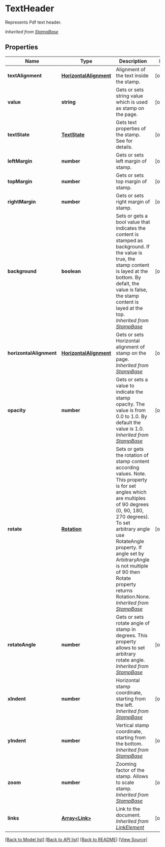 ﻿# TextHeader
Represents Pdf text header.

*Inherited from [StampBase](StampBase.md)*
## Properties
Name | Type | Description | Notes
------------ | ------------- | ------------- | -------------
**textAlignment** | [**HorizontalAlignment**](HorizontalAlignment.md) | Alignment of the text inside the stamp. | [optional]
**value** | **string** | Gets or sets string value which is used as stamp on the page. | [optional]
**textState** | [**TextState**](TextState.md) | Gets text properties of the stamp. See for details. | [optional]
**leftMargin** | **number** | Gets or sets left margin of stamp. | [optional]
**topMargin** | **number** | Gets or sets top margin of stamp. | [optional]
**rightMargin** | **number** | Gets or sets right margin of stamp. | [optional]
**background** | **boolean** | Sets or gets a bool value that indicates the content is stamped as background. If the value is true, the stamp content is layed at the bottom. By defalt, the value is false, the stamp content is layed at the top.<br />*Inherited from [StampBase](StampBase.md)* | [optional]
**horizontalAlignment** | [**HorizontalAlignment**](HorizontalAlignment.md) | Gets or sets Horizontal alignment of stamp on the page. <br />*Inherited from [StampBase](StampBase.md)* | [optional]
**opacity** | **number** | Gets or sets a value to indicate the stamp opacity. The value is from 0.0 to 1.0. By default the value is 1.0.<br />*Inherited from [StampBase](StampBase.md)* | [optional]
**rotate** | [**Rotation**](Rotation.md) | Sets or gets the rotation of stamp content according values. Note. This property is for set angles which are multiples of 90 degrees (0, 90, 180, 270 degrees). To set arbitrary angle use RotateAngle property. If angle set by ArbitraryAngle is not multiple of 90 then Rotate property returns Rotation.None.<br />*Inherited from [StampBase](StampBase.md)* | [optional]
**rotateAngle** | **number** | Gets or sets rotate angle of stamp in degrees. This property allows to set arbitrary rotate angle. <br />*Inherited from [StampBase](StampBase.md)* | [optional]
**xIndent** | **number** | Horizontal stamp coordinate, starting from the left.<br />*Inherited from [StampBase](StampBase.md)* | [optional]
**yIndent** | **number** | Vertical stamp coordinate, starting from the bottom.<br />*Inherited from [StampBase](StampBase.md)* | [optional]
**zoom** | **number** | Zooming factor of the stamp. Allows to scale stamp.<br />*Inherited from [StampBase](StampBase.md)* | [optional]
**links** | [**Array&lt;Link&gt;**](Link.md) | Link to the document.<br />*Inherited from [LinkElement](LinkElement.md)* | [optional]

[[Back to Model list]](../README.md#documentation-for-models) [[Back to API list]](../README.md#documentation-for-api-endpoints) [[Back to README]](../README.md) [[View Source]](../src/models/textHeader.ts)

